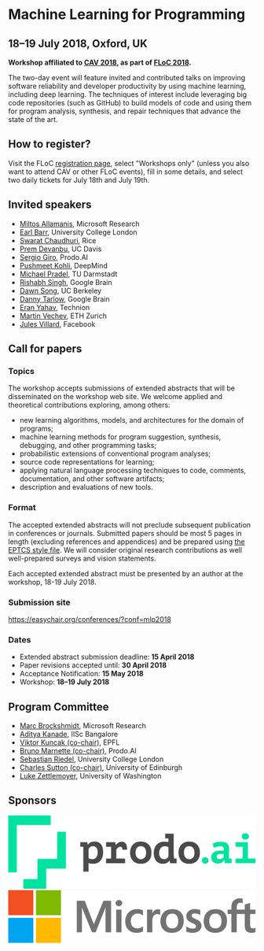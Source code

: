 # Machine Learning for Programming

## 18–19 July 2018, Oxford, UK

**Workshop affiliated to [CAV 2018](http://cavconference.org/2018/),
as part of [FLoC 2018](http://www.floc2018.org/).**

The two-day event will feature invited and contributed talks on improving
software reliability and developer productivity by using machine learning,
including deep learning. The techniques of interest include leveraging big code
repositories (such as GitHub) to build models of code and using them for
program analysis, synthesis, and repair techniques that advance the state of
the art.

## How to register?

Visit the FLoC [registration page](http://www.floc2018.org/register/), 
select "Workshops only" (unless you also want to attend CAV or other FLoC events),
fill in some details, and select two daily tickets for July 18th and July 19th. 

## Invited speakers

* [Miltos Allamanis](https://miltos.allamanis.com/), Microsoft Research
* [Earl Barr](http://earlbarr.com/), University College London
* [Swarat Chaudhuri](http://www.cs.rice.edu/~sc40/), Rice
* [Prem Devanbu](http://web.cs.ucdavis.edu/~devanbu/), UC Davis
* [Sergio Giro](https://www.linkedin.com/in/sergio-giro-1005948/), Prodo.AI
* [Pushmeet Kohli](https://sites.google.com/site/pushmeet/), DeepMind
* [Michael Pradel](http://mp.binaervarianz.de/), TU Darmstadt
* [Rishabh Singh](https://rishabhmit.bitbucket.io/), Google Brain
* [Dawn Song](https://people.eecs.berkeley.edu/~dawnsong/), UC Berkeley
* [Danny Tarlow](http://www.cs.toronto.edu/~dtarlow/), Google Brain
* [Eran Yahav](http://www.cs.technion.ac.il/~yahave/), Technion
* [Martin Vechev](http://www.srl.inf.ethz.ch/), ETH Zurich
* [Jules Villard](https://www.linkedin.com/in/jules-villard-2842a15a/), Facebook

## Call for papers

### Topics

The workshop accepts submissions of extended abstracts that will be
disseminated on the workshop web site. We welcome applied and theoretical
contributions exploring, among others:

* new learning algorithms, models, and architectures for the domain of programs;
* machine learning methods for program suggestion, synthesis, debugging, and other programming tasks;
* probabilistic extensions of conventional program analyses;
* source code representations for learning;
* applying natural language processing techniques to code, comments, documentation, and other software artifacts;
* description and evaluations of new tools.

### Format

The accepted extended abstracts will not preclude subsequent publication in
conferences or journals. Submitted papers should be most 5 pages in length
(excluding references and appendices) and be prepared using [the EPTCS style
file](http://style.eptcs.org/). We will consider original research contributions
as well well-prepared surveys and vision statements.

Each accepted extended abstract must be presented by an author at the workshop,
18-19 July 2018.

### Submission site

<https://easychair.org/conferences/?conf=mlp2018>

### Dates

* Extended abstract submission deadline: **15 April 2018**
* Paper revisions accepted until: **30 April 2018**
* Acceptance Notification: **15 May 2018**
* Workshop: **18–19 July 2018**

## Program Committee

* [Marc Brockshmidt](https://www.microsoft.com/en-us/research/people/mabrocks/), Microsoft Research
* [Aditya Kanade](http://www.iisc-seal.net/kanade/), IISc Bangalore
* [Viktor Kuncak (co-chair)](http://lara.epfl.ch/~kuncak/), EPFL
* [Bruno Marnette (co-chair)](https://www.linkedin.com/in/brunomarnette/), Prodo.AI
* [Sebastian Riedel](http://www.riedelcastro.org/), University College London
* [Charles Sutton (co-chair)](http://homepages.inf.ed.ac.uk/csutton/), University of Edinburgh
* [Luke Zettlemoyer](https://www.cs.washington.edu/people/faculty/lsz), University of Washington

## Sponsors

<div class="sponsors">
  <div class="sponsor">
    <a href="https://prodo.ai/"><img src="/sponsors/prodo.svg" alt="Prodo.AI"/></a>
  </div>
  <div class="sponsor">
    <a href="https://www.microsoft.com/"><img src="/sponsors/microsoft.svg" alt="Microsoft Research"/></a>
  </div>
</div>
